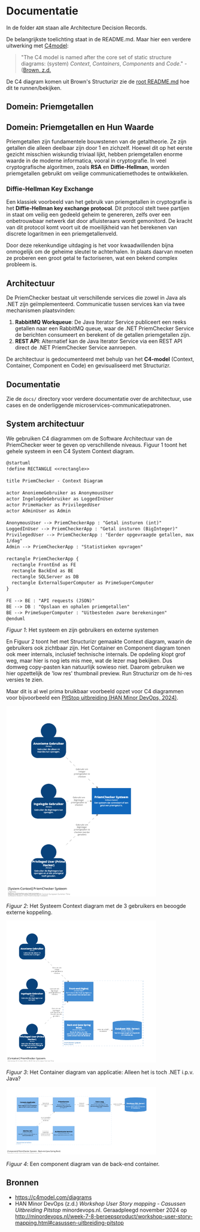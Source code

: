 # Documentatie

In de folder `ADR` staan alle Architecture Decision Records.

De belangrijkste toelichting staat in de README.md. Maar hier een verdere uitwerking met [C4model](c4model.com):

> "The C4 model is named after the core set of static structure diagrams: (system) *Context*, *Containers*, *Components* and *Code*." - ([Brown, z.d.](https://c4model.com/diagrams)
 
De C4 diagram komen uit Brown's Structurizr zie de [root README.md](../README.md) hoe dit te runnen/bekijken.

## Domein: Priemgetallen

## Domein: Priemgetallen en Hun Waarde

Priemgetallen zijn fundamentele bouwstenen van de getaltheorie. Ze zijn getallen die alleen deelbaar zijn door 1 en zichzelf. Hoewel dit op het eerste gezicht misschien wiskundig triviaal lijkt, hebben priemgetallen enorme waarde in de moderne informatica, vooral in cryptografie. In veel cryptografische algoritmen, zoals **RSA** en **Diffie-Hellman**, worden priemgetallen gebruikt om veilige communicatiemethodes te ontwikkelen.

### Diffie-Hellman Key Exchange

Een klassiek voorbeeld van het gebruik van priemgetallen in cryptografie is het **Diffie-Hellman key exchange protocol**. Dit protocol stelt twee partijen in staat om veilig een gedeeld geheim te genereren, zelfs over een onbetrouwbaar netwerk dat door afluisteraars wordt gemonitord. De kracht van dit protocol komt voort uit de moeilijkheid van het berekenen van discrete logaritmen in een priemgetallenveld.

Door deze rekenkundige uitdaging is het voor kwaadwillenden bijna onmogelijk om de geheime sleutel te achterhalen. In plaats daarvan moeten ze proberen een groot getal te factoriseren, wat een bekend complex probleem is.

## Architectuur

De PriemChecker bestaat uit verschillende services die zowel in Java als .NET zijn geïmplementeerd. Communicatie tussen services kan via twee mechanismen plaatsvinden:

1. **RabbitMQ Workqueue**: De Java Iterator Service publiceert een reeks getallen naar een RabbitMQ queue, waar de .NET PriemChecker Service de berichten consumeert en berekent of de getallen priemgetallen zijn.
2. **REST API**: Alternatief kan de Java Iterator Service via een REST API direct de .NET PriemChecker Service aanroepen.

De architectuur is gedocumenteerd met behulp van het **C4-model** (Context, Container, Component en Code) en gevisualiseerd met Structurizr.

## Documentatie

Zie de `docs/` directory voor verdere documentatie over de architectuur, use cases en de onderliggende microservices-communicatiepatronen.

## System architectuur

We gebruiken C4 diagrammen om de Software Architectuur van de PriemChecker weer te geven op verschillende niveaus. Figuur 1 toont het gehele systeem in een C4 System Context diagram.

```plantuml
@startuml
!define RECTANGLE <<rectangle>>

title PriemChecker - Context Diagram

actor AnoniemeGebruiker as AnonymousUser
actor IngelogdeGebruiker as LoggedInUser
actor PrimeHacker as PrivilegedUser
actor AdminUser as Admin

AnonymousUser --> PriemCheckerApp : "Getal insturen (int)"
LoggedInUser --> PriemCheckerApp : "Getal insturen (BigInteger)"
PrivilegedUser --> PriemCheckerApp : "Eerder opgevraagde getallen, max 1/dag"
Admin --> PriemCheckerApp : "Statistieken opvragen"

rectangle PriemCheckerApp {
  rectangle FrontEnd as FE
  rectangle BackEnd as BE
  rectangle SQLServer as DB
  rectangle ExternalSuperComputer as PrimeSuperComputer
}

FE --> BE : "API requests (JSON)"
BE --> DB : "Opslaan en ophalen priemgetallen"
BE --> PrimeSuperComputer : "Uitbesteden zware berekeningen"
@enduml
```

*Figuur 1*: Het systeem en zijn gebruikers en externe systemen

En Figuur 2 toont het met Structurizr gemaakte Context diagram, waarin de gebruikers ook zichtbaar zijn. Het Container en Component diagram tonen ook meer internals, inclusief technische internals. De opdeling klopt grof weg, maar hier is nog iets mis mee, wat de lezer mag bekijken. Dus domweg copy-pasten kan natuurlijk sowieso niet. Daarom gebruiken we hier opzettelijk de 'low res' thumbnail preview. Run Structurizr om de hi-res versies te zien.

Maar dit is al wel prima bruikbaar voorbeeld opzet voor C4 diagrammen voor bijvoorbeeld een [PitStop uitbreiding (HAN Minor DevOps, 2024)](http://minordevops.nl/week-7-8-beroepsproduct/workshop-user-story-mapping.html#casussen-uitbreiding-pitstop).

<img src="plaatjes/PriemCheckerContextDiagram-thumbnail.png" alt="Context diagram" />

*Figuur 2*: Het Systeem Context diagram met de 3 gebruikers en beoogde externe koppeling.

<img src="plaatjes/PriemCheckerContainerDiagram-thumbnail.png" alt="Container diagram" />

*Figuur 3*: Het Container diagram van applicatie: Alleen het is toch .NET i.p.v. Java?

<img src="plaatjes/PriemCheckerComponentDiagram-thumbnail.png" alt="Component diagram" />

*Figuur 4*: Een component diagram van de back-end container.

## Bronnen

- https://c4model.com/diagrams
- HAN Minor DevOps (z.d.) *Workshop User Story mapping - Casussen Uitbreiding Pitstop* minordevops.nl. Geraadpleegd november 2024 op <http://minordevops.nl/week-7-8-beroepsproduct/workshop-user-story-mapping.html#casussen-uitbreiding-pitstop>
